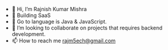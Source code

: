 - 👋 Hi, I’m Rajnish Kumar Mishra
- 👀 Building SaaS
- 🌱 Go to language is Java & JavaScript.
- 💞️ I’m looking to collaborate on projects that requires backend development.
- 📫 How to reach me rajm5ech@gmail.com

<!---
rajm5ech/rajm5ech is a ✨ special ✨ repository because its `README.md` (this file) appears on your GitHub profile.
You can click the Preview link to take a look at your changes.
--->
